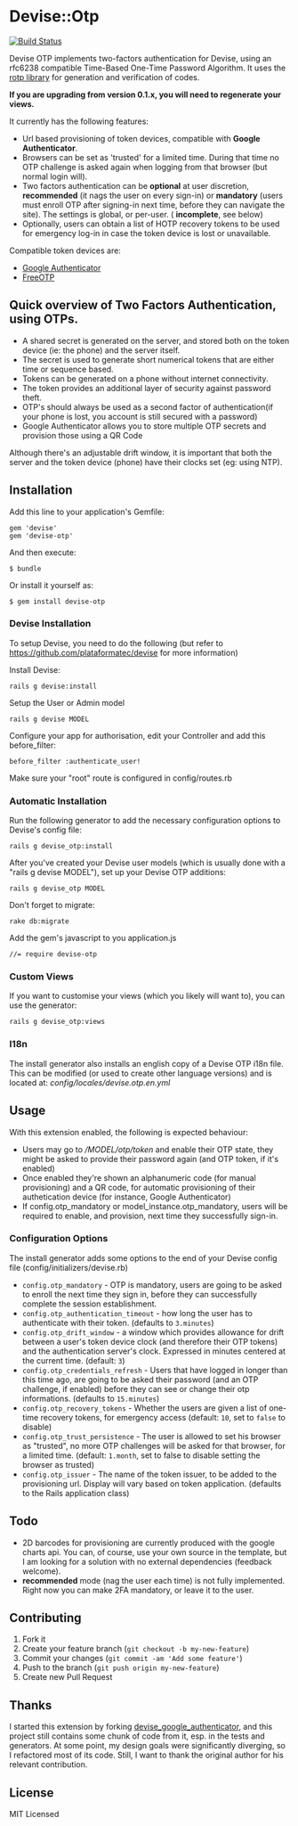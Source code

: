 # Devise::Otp
[![Build Status](https://travis-ci.org/wmlele/devise-otp.png?branch=master)](https://travis-ci.org/wmlele/devise-otp)

Devise OTP implements two-factors authentication for Devise, using an rfc6238 compatible Time-Based One-Time Password Algorithm.
It uses the [rotp library](https://github.com/mdp/rotp) for generation and verification of codes.

**If you are upgrading from version 0.1.x, you will need to regenerate your views.**

It currently has the following features:

* Url based provisioning of token devices, compatible with **Google Authenticator**.
* Browsers can be set as 'trusted' for a limited time. During that time no OTP challenge is asked again when logging from that browser (but normal login will).
* Two factors authentication can be **optional** at user discretion, **recommended** (it nags the user on every sign-in) or **mandatory** (users must enroll OTP after signing-in next time, before they can navigate the site). The settings is global, or per-user. ( **incomplete**, see below)
* Optionally, users can obtain a list of HOTP recovery tokens to be used for emergency log-in in case the token device is lost or unavailable.

Compatible token devices are:

* [Google Authenticator](https://code.google.com/p/google-authenticator/)
* [FreeOTP](https://fedorahosted.org/freeotp/)

## Quick overview of Two Factors Authentication, using OTPs.

* A shared secret is generated on the server, and stored both on the token device (ie: the phone) and the server itself.
* The secret is used to generate short numerical tokens that are either time or sequence based.
* Tokens can be generated on a phone without internet connectivity.
* The token provides an additional layer of security against password theft.
* OTP's should always be used as a second factor of authentication(if your phone is lost, you account is still secured with a password)
* Google Authenticator allows you to store multiple OTP secrets and provision those using a QR Code

Although there's an adjustable drift window, it is important that both the server and the token device (phone) have their clocks set (eg: using NTP).


## Installation

Add this line to your application's Gemfile:

    gem 'devise'
    gem 'devise-otp'

And then execute:

    $ bundle

Or install it yourself as:

    $ gem install devise-otp


### Devise Installation

To setup Devise, you need to do the following (but refer to https://github.com/plataformatec/devise for more information)

Install Devise:

    rails g devise:install

Setup the User or Admin model

    rails g devise MODEL

Configure your app for authorisation, edit your Controller and add this before_filter:

    before_filter :authenticate_user!

Make sure your "root" route is configured in config/routes.rb

### Automatic Installation

Run the following generator to add the necessary configuration options to Devise's config file:

    rails g devise_otp:install

After you've created your Devise user models (which is usually done with a "rails g devise MODEL"), set up your Devise OTP additions:

    rails g devise_otp MODEL

Don't forget to migrate:

    rake db:migrate

Add the gem's javascript to you application.js

    //= require devise-otp



### Custom Views

If you want to customise your views (which you likely will want to), you can use the generator:

    rails g devise_otp:views

### I18n

The install generator also installs an english copy of a Devise OTP i18n file. This can be modified (or used to create other language versions) and is located at: _config/locales/devise.otp.en.yml_


## Usage

With this extension enabled, the following is expected behaviour:

* Users may go to _/MODEL/otp/token_ and enable their OTP state, they might be asked to provide their password again (and OTP token, if it's enabled)
* Once enabled they're shown an alphanumeric code (for manual provisioning) and a QR code, for automatic provisioning of their authetication device (for instance, Google Authenticator)
* If config.otp_mandatory or model_instance.otp_mandatory, users will be required to enable, and provision, next time they successfully sign-in.


### Configuration Options

The install generator adds some options to the end of your Devise config file (config/initializers/devise.rb)

* `config.otp_mandatory` - OTP is mandatory, users are going to be asked to enroll the next time they sign in, before they can successfully complete the session establishment.
* `config.otp_authentication_timeout` - how long the user has to authenticate with their token. (defaults to `3.minutes`)
* `config.otp_drift_window` - a window which provides allowance for drift between a user's token device clock (and therefore their OTP tokens) and the authentication server's clock. Expressed in minutes centered at the current time. (default: `3`)
* `config.otp_credentials_refresh` - Users that have logged in longer than this time ago, are going to be asked their password (and an OTP challenge, if enabled) before they can see or change their otp informations. (defaults to `15.minutes`)
* `config.otp_recovery_tokens` - Whether the users are given a list of one-time recovery tokens, for emergency access (default: `10`, set to `false` to disable)
* `config.otp_trust_persistence` - The user is allowed to set his browser as "trusted", no more OTP challenges will be asked for that browser, for a limited time. (default: `1.month`, set to false to disable setting the browser as trusted)
* `config.otp_issuer` - The name of the token issuer, to be added to the provisioning url. Display will vary based on token application. (defaults to the Rails application class)

## Todo

* 2D barcodes for provisioning are currently produced with the google charts api. You can, of course, use your own source in the template, but I am looking for a solution with no external dependencies (feedback welcome).
* **recommended** mode (nag the user each time) is not fully implemented. Right now you can make 2FA mandatory, or leave it to the user.


## Contributing

1. Fork it
2. Create your feature branch (`git checkout -b my-new-feature`)
3. Commit your changes (`git commit -am 'Add some feature'`)
4. Push to the branch (`git push origin my-new-feature`)
5. Create new Pull Request

## Thanks

I started this extension by forking [devise_google_authenticator](https://github.com/AsteriskLabs/devise_google_authenticator), and this project still contains some chunk of code from it, esp. in the tests and generators.
At some point, my design goals were significantly diverging, so I refactored most of its code. Still, I want to thank the original author for his relevant contribution.

## License

MIT Licensed
